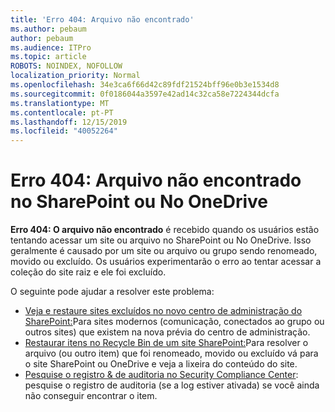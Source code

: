 ```yaml
---
title: 'Erro 404: Arquivo não encontrado'
ms.author: pebaum
author: pebaum
ms.audience: ITPro
ms.topic: article
ROBOTS: NOINDEX, NOFOLLOW
localization_priority: Normal
ms.openlocfilehash: 34e3ca6f66d42c89fdf21524bff96e0b3e1534d8
ms.sourcegitcommit: 0f0186044a3597e42ad14c32ca58e7224344dcfa
ms.translationtype: MT
ms.contentlocale: pt-PT
ms.lasthandoff: 12/15/2019
ms.locfileid: "40052264"
---
```

# <a name="error-404-file-not-found-in-sharepoint-or-onedrive"></a>Erro 404: Arquivo não encontrado no SharePoint ou No OneDrive

**Erro 404: O arquivo não encontrado** é recebido quando os usuários estão tentando acessar um site ou arquivo no SharePoint ou No OneDrive. Isso geralmente é causado por um site ou arquivo ou grupo sendo renomeado, movido ou excluído.
Os usuários experimentarão o erro ao tentar acessar a coleção do site raiz e ele foi excluído.

O seguinte pode ajudar a resolver este problema:
- [Veja e restaure sites excluídos no novo centro de administração do SharePoint:](https://docs.microsoft.com/sharepoint/view-and-restore-deleted-sites-in-new-admin-center)Para sites modernos (comunicação, conectados ao grupo ou outros sites) que existem na nova prévia do centro de administração.
- [Restaurar itens no Recycle Bin de um site SharePoint:](https://support.office.com/article/Restore-items-in-the-Recycle-Bin-of-a-SharePoint-site-6df466b6-55f2-4898-8d6e-c0dff851a0be)Para resolver o arquivo (ou outro item) que foi renomeado, movido ou excluído vá para o site SharePoint ou OneDrive e veja a lixeira do conteúdo do site.
- [Pesquise o registro &amp; de auditoria no Security Compliance Center](https://docs.microsoft.com/office365/securitycompliance/search-the-audit-log-in-security-and-compliance): pesquise o registro de auditoria (se a log estiver ativada) se você ainda não conseguir encontrar o item.